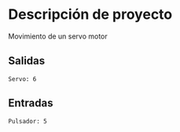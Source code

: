 # Descripción de proyecto
Movimiento de un servo motor


## Salidas
    Servo: 6

## Entradas
    Pulsador: 5
